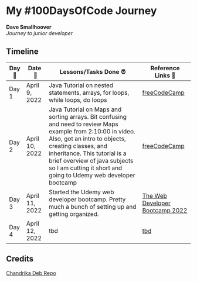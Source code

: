 # My #100DaysOfCode Journey

**Dave Smallhoover**  
*Journey to junior developer*

## Timeline

|**Day:pushpin:**|**Date &nbsp;:calendar:**|**Lessons/Tasks Done :alarm_clock:**| **Reference Links :link:**|
|------|-----------------|--------------------|---------------------|
|Day 1|April 9, 2022| Java Tutorial on nested statements, arrays, for loops, while loops, do loops | [freeCodeCamp](https://www.youtube.com/watch?v=GoXwIVyNvX0)|
|Day 2|April 10, 2022| Java Tutorial on Maps and sorting arrays. Bit confusing and need to review Maps example from 2:10:00 in video. Also, got an intro to objects, creating classes, and inheritance. This tutorial is a brief overview of java subjects so I am cutting it short and going to Udemy web developer bootcamp | [freeCodeCamp](https://www.youtube.com/watch?v=GoXwIVyNvX0)|
|Day 3|April 11, 2022| Started the Udemy web developer bootcamp. Pretty much a bunch of setting up and getting organized.  | [The Web Developer Bootcamp 2022](https://www.udemy.com/course/the-web-developer-bootcamp/learn/lecture/22553920#overview)|
|Day 4|April 12, 2022| tbd | [tbd](tbd)|

## Credits

[Chandrika Deb Repo](https://github.com/chandrikadeb7/100DaysOfCode/blob/master/README.md)
